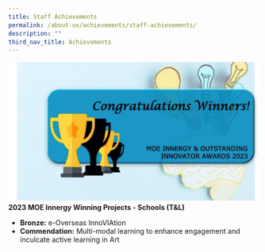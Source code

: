 ```yaml
---
title: Staff Achievements
permalink: /about-us/achievements/staff-achievements/
description: ""
third_nav_title: Achievements
---
```


![](/images/moe%20innergy%20award%202023.jpg)**2023 MOE Innergy Winning Projects - Schools (T&L)**

*   **Bronze:** e-Overseas InnoVIAtion
*   **Commendation:** Multi-modal learning to enhance engagement and inculcate active learning in Art